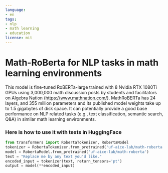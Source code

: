 ```yaml
---
language: 
- en
tags:
- nlp
- math learning
- education
license: mit
---
```

# Math-RoBerta for NLP tasks in math learning environments

This model is fine-tuned RoBERTa-large trained with 8 Nvidia RTX 1080Ti GPUs using 3,000,000 math discussion posts by students and facilitators on Algebra Nation (https://www.mathnation.com/). MathRoBERTa has 24 layers, and 355 million parameters and its published model weights take up to 1.5 gigabytes of disk space. It can potentially provide a good base performance on NLP related tasks (e.g., text classification, semantic search, Q&A) in similar math learning environments.

### Here is how to use it with texts in HuggingFace
```python
from transformers import RobertaTokenizer, RobertaModel
tokenizer = RobertaTokenizer.from_pretrained('uf-aice-lab/math-roberta')
model = RobertaModel.from_pretrained('uf-aice-lab/math-roberta')
text = "Replace me by any text you'd like."
encoded_input = tokenizer(text, return_tensors='pt')
output = model(**encoded_input)
```